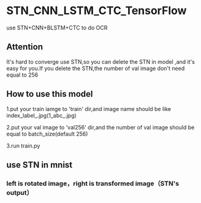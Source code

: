 # STN_CNN_LSTM_CTC_TensorFlow
use STN+CNN+BLSTM+CTC to do OCR
## Attention
It's hard to converge use STN,so you can delete the STN in model ,and it's easy for you.If you delete the STN,the number of val image don't need equal to 256

## How to use this model
1.put your train iamge to 'train' dir,and image name should be like index_label_.jpg(1_abc_.jpg)

2.put your val image to 'val256' dir,and the number of val image should be equal to batch_size(default 256)

3.run train.py

## use STN in mnist
### left is rotated image，right is transformed image（STN's output）

